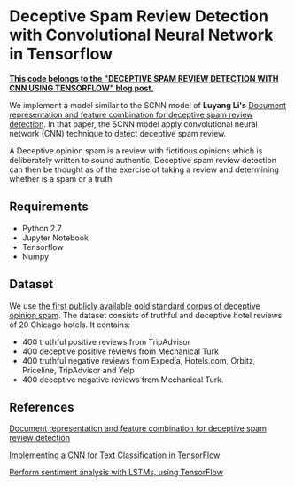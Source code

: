# Deceptive Spam Review Detection with Convolutional Neural Network in Tensorflow

[**This code belongs to the "DECEPTIVE SPAM REVIEW DETECTION WITH CNN USING TENSORFLOW" blog post.**](https://migsena.com/deceptive_spam_part_1/)

We implement a model similar to the SCNN model of **Luyang Li's** [Document representation and feature combination for deceptive spam review detection](http://www.sciencedirect.com/science/article/pii/S0925231217303983). In that paper, the SCNN model apply convolutional neural network (CNN) technique to detect deceptive spam review. 

A Deceptive opinion spam is a review with fictitious opinions which is deliberately written to sound authentic. Deceptive spam review detection can then be thought as of the exercise of taking a review and determining whether is a spam or a truth.

## Requirements
* Python 2.7
* Jupyter Notebook
* Tensorflow
* Numpy

## Dataset
We use [the first publicly available gold standard corpus of deceptive opinion spam](http://myleott.com/op_spam/). The dataset consists of truthful and deceptive hotel reviews of 20 Chicago hotels. It contains: 

* 400 truthful positive reviews from TripAdvisor
* 400 deceptive positive reviews from Mechanical Turk
* 400 truthful negative reviews from Expedia, Hotels.com, Orbitz, Priceline, TripAdvisor and Yelp
* 400 deceptive negative reviews from Mechanical Turk.

## References
[Document representation and feature combination for deceptive spam review detection](http://www.sciencedirect.com/science/article/pii/S0925231217303983)

[Implementing a CNN for Text Classification in TensorFlow](http://www.wildml.com/2015/12/implementing-a-cnn-for-text-classification-in-tensorflow/)

[Perform sentiment analysis with LSTMs, using TensorFlow](https://www.oreilly.com/learning/perform-sentiment-analysis-with-lstms-using-tensorflow)